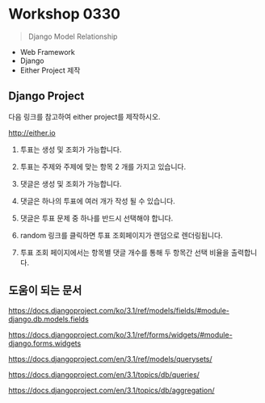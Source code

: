 # Workshop 0330

> Django Model Relationship



* Web Framework
* Django
* Either Project 제작



## Django Project

다음 링크를 참고하여 either project를 제작하시오.

http://either.io
1) 투표는 생성 및 조회가 가능합니다.

2) 투표는 주제와 주제에 맞는 항목 2 개를 가지고 있습니다.

3) 댓글은 생성 및 조회가 가능합니다.

4) 댓글은 하나의 투표에 여러 개가 작성 될 수 있습니다.

5) 댓글은 투표 문제 중 하나를 반드시 선택해야 합니다.

6) random 링크를 클릭하면 투표 조회페이지가 랜덤으로 렌더링됩니다.

7) 투표 조회 페이지에서는 항목별 댓글 개수를 통해 두 항목간 선택 비율을 출력합니다.





## 도움이 되는 문서

https://docs.djangoproject.com/ko/3.1/ref/models/fields/#module-django.db.models.fields

https://docs.djangoproject.com/ko/3.1/ref/forms/widgets/#module-django.forms.widgets

https://docs.djangoproject.com/en/3.1/ref/models/querysets/

https://docs.djangoproject.com/en/3.1/topics/db/queries/

https://docs.djangoproject.com/en/3.1/topics/db/aggregation/